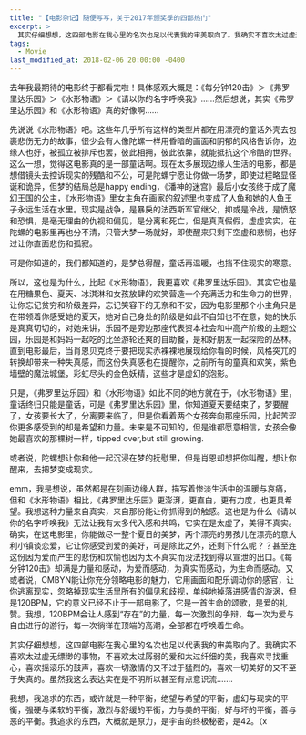 ```yaml
---
title: "【电影杂记】随便写写，关于2017年颁奖季的四部热门"
excerpt: >
  其实仔细想想，这四部电影在我心里的名次也足以代表我的审美取向了。我确实不喜欢太过虚无缥缈的事物，不喜欢太过孱弱的爱和太过纤细的美，我喜欢寻找重心，喜欢摇滚乐的鼓声，喜欢一切激情的又不过于猛烈的，喜欢一切美好的又不至于失真的。虽然我这么表达实在是不明所以甚至有点意识流....
tags:
  - Movie
last_modified_at: 2018-02-06 20:00:00 -0400
---
```


<link href="https://fonts.googleapis.com/css2?family=Noto+Serif+SC&display=swap" rel="stylesheet">

<style>
.page__title {
  font-size: 1.0rem;
  color: #222222;
  font-family: "Noto Serif SC", "PingFang SC", "Microsoft YaHei", serif;
  font-weight: 600;
  line-height: 1.4;
  margin-bottom: 1rem;
}

.page__content p {
  font-size: 0.65rem;
  color: #111111;
  line-height: 1.6;
  font-family: "Noto Serif SC", "PingFang SC", "Microsoft YaHei", serif;
}
</style>

去年我最期待的电影终于都看完啦！具体感观大概是：《每分钟120击》＞《弗罗里达乐园》＞《水形物语》＞《请以你的名字呼唤我》......然后想说，其实《弗罗里达乐园》和《水形物语》真的好像啊……

先说说《水形物语》吧。这些年几乎所有这样的类型片都在用漂亮的童话外壳去包裹悲伤无力的故事，很少会有人像陀螺一样用昏暗的画面和阴郁的风格告诉你，边缘人也好，被孤立被排斥也罢，彼此相拥，彼此依靠，就能抵抗这个冷酷的世界。这么一想，觉得这电影真的是一部童话啊。现在太多展现边缘人生活的电影，都是想借镜头去控诉现实的残酷和不公，可是陀螺宁愿让你做一场梦，即使过程略显怪诞和诡异，但梦的结局总是happy ending，《潘神的迷宫》最后小女孩终于成了魔幻王国的公主，《水形物语》里女主角在画家的叙述里也变成了人鱼和她的人鱼王子永远生活在水里。现实是战争，是暴戾的法西斯军官继父，抑或是冷战，是愤怒和恐惧，是毫无理由的仇视和偏见，是分离和死亡，但是真真假假，虚虚实实，在陀螺的电影里再也分不清，只管大梦一场就好，即使醒来只剩下空虚和悲悯，也好过让你直面悲伤和孤寂。

可是你知道的，我们都知道的，是梦总得醒，童话再温暖，也挡不住现实的寒意。

所以，这也是为什么，比起《水形物语》，我更喜欢《弗罗里达乐园》。其实它也是在用糖果色、夏天、冰淇淋和女孩放肆的欢笑营造一个充满活力和生命力的世界，让你忘记贫穷和阶级差异，忘记笑容下的无奈和不安，因为电影里那个小主角只是在带领着你感受她的夏天，她对自己身处的阶级是如此不自知也不在意，她的快乐是真真切切的，对她来讲，乐园不是旁边那座代表资本社会和中高产阶级的主题公园，乐园是和妈妈一起吃的比坐游轮还爽的自助餐，是和好朋友一起探险的丛林。直到电影最后，当肖恩贝克终于要把现实赤裸裸地展现给你看的时候，风格突兀的转换却带来一种失真感，而这份失真感也在提醒你，之前所有的童真和欢笑，紫色墙壁的魔法城堡，彩虹尽头的金色妖精，这些才是虚幻的泡影。

只是，《弗罗里达乐园》和《水形物语》如此不同的地方就在于，《水形物语》里，童话终归只能是童话，可是《弗罗里达乐园》里，你知道夏天要结束了，梦要醒了，女孩要长大了，分离要来临了，但是你看着两个女孩奔向那座乐园，比起苦涩你更多感受到的却是希望和力量。未来是不可知的，但是谁都愿意相信，女孩会像她最喜欢的那棵树一样，tipped over,but still growing.

或者说，陀螺想让你和他一起沉浸在梦的抚慰里，但是肖恩却想把你叫醒，想让你醒来，去把梦变成现实。

emm，我是想说，虽然都是在刻画边缘人群，描写着惨淡生活中的温暖与哀痛，但和《水形物语》相比，《弗罗里达乐园》更澎湃，更直白，更有力度，也更具希望。我想这种力量来自真实，来自那份能让你抓得到的触感。这也是为什么《请以你的名字呼唤我》无法让我有太多代入感和共鸣，它实在是太虚了，美得不真实。确实，在这电影里，你能做尽一整个夏日的美梦，两个漂亮的男孩儿在漂亮的意大利小镇谈恋爱，它让你感受到爱的美好，可是除此之外，还剩下什么呢？？甚至连这份因为爱而产生的悲伤和欢愉也因为太不真实而没法找到得以宣泄的出口。《每分钟120击》却满是力量和感动，为爱而感动，为真实而感动，为生命而感动。又或者说，CMBYN能让你充分领略电影的魅力，它用画面和配乐调动你的感官，让你逃离现实，忽略掉现实生活里所有的偏见和歧视，单纯地掉落进感情的漩涡，但是120BPM，它的意义已经不止于一部电影了，它是一首生命的颂歌，是爱的礼赞。我想，120BPM会让人感到“存在”的力量，每一次激烈的争辩，每一次为爱与自由进行的游行，每一次徜徉在顶端的高潮，全部都在呼唤着生命。

其实仔细想想，这四部电影在我心里的名次也足以代表我的审美取向了。我确实不喜欢太过虚无缥缈的事物，不喜欢太过孱弱的爱和太过纤细的美，我喜欢寻找重心，喜欢摇滚乐的鼓声，喜欢一切激情的又不过于猛烈的，喜欢一切美好的又不至于失真的。虽然我这么表达实在是不明所以甚至有点意识流.......

我想，我追求的东西，或许就是一种平衡，绝望与希望的平衡，虚幻与现实的平衡，强硬与柔软的平衡，激烈与舒缓的平衡，力与美的平衡，好与坏的平衡，善与恶的平衡。我追求的东西，大概就是原力，是宇宙的终极秘密，是42。（x
